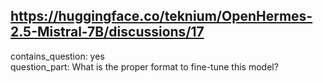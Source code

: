 ## https://huggingface.co/teknium/OpenHermes-2.5-Mistral-7B/discussions/17

contains_question: yes  
question_part: What is the proper format to fine-tune this model?